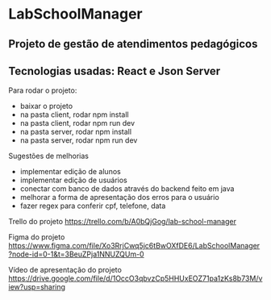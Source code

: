 # LabSchoolManager

## Projeto de gestão de atendimentos pedagógicos
## Tecnologias usadas: React e Json Server

Para rodar o projeto:

- baixar o projeto
- na pasta client, rodar npm install
- na pasta client, rodar npm run dev
- na pasta server, rodar npm install
- na pasta server, rodar npm run dev

Sugestões de melhorias

- implementar edição de alunos
- implementar edição de usuários
- conectar com banco de dados através do backend feito em java
- melhorar a forma de apresentação dos erros para o usuário
- fazer regex para conferir cpf, telefone, data

Trello do projeto
https://trello.com/b/A0bQjGog/lab-school-manager

Figma do projeto
https://www.figma.com/file/Xo3RrjCwq5jc6tBwOXfDE6/LabSchoolManager?node-id=0-1&t=3BeuZPja1NNUZQUm-0

Vídeo de apresentação do projeto
https://drive.google.com/file/d/1OccO3qbvzCp5HHUxEOZ71pa1zKs8b73M/view?usp=sharing
